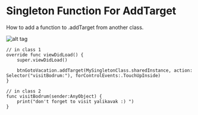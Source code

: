 # Singleton Function For AddTarget
How to add a function to .addTarget from another class.

![alt tag](https://travis-ci.org/fatihyildizhan/SingletonFunctionForAddTarget.svg?branch=master)

    // in class 1
    override func viewDidLoad() {
        super.viewDidLoad()
       
        btnGotoVacation.addTarget(MySingletonClass.sharedInstance, action: Selector("visitBodrum:"), forControlEvents:.TouchUpInside)
    }
    
    // in class 2
    func visitBodrum(sender:AnyObject) {
        print("don't forget to visit yalikavak :) ")
    }
